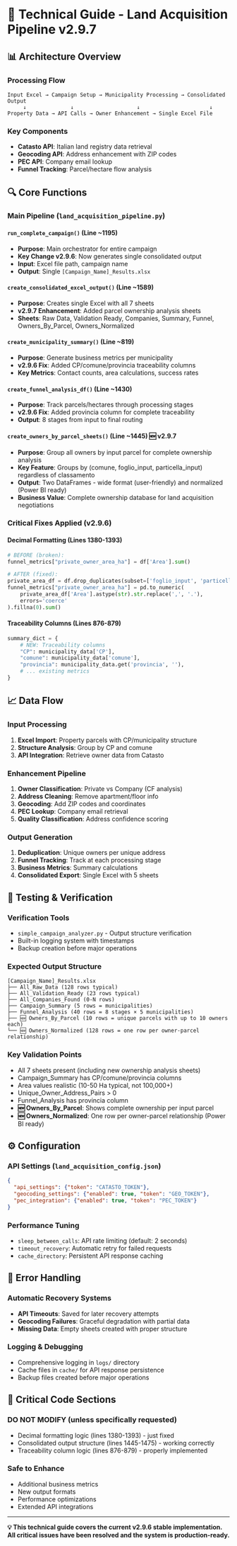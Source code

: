 # 🔧 Technical Guide - Land Acquisition Pipeline v2.9.7

## 📊 **Architecture Overview**

### **Processing Flow**
```
Input Excel → Campaign Setup → Municipality Processing → Consolidated Output
     ↓              ↓                    ↓                      ↓
Property Data → API Calls → Owner Enhancement → Single Excel File
```

### **Key Components**
- **Catasto API**: Italian land registry data retrieval
- **Geocoding API**: Address enhancement with ZIP codes
- **PEC API**: Company email lookup
- **Funnel Tracking**: Parcel/hectare flow analysis

## 🔍 **Core Functions**

### **Main Pipeline** (`land_acquisition_pipeline.py`)

#### `run_complete_campaign()` (Line ~1195)
- **Purpose**: Main orchestrator for entire campaign
- **Key Change v2.9.6**: Now generates single consolidated output
- **Input**: Excel file path, campaign name
- **Output**: Single `[Campaign_Name]_Results.xlsx`

#### `create_consolidated_excel_output()` (Line ~1589) 
- **Purpose**: Creates single Excel with all 7 sheets
- **v2.9.7 Enhancement**: Added parcel ownership analysis sheets
- **Sheets**: Raw Data, Validation Ready, Companies, Summary, Funnel, Owners_By_Parcel, Owners_Normalized

#### `create_municipality_summary()` (Line ~819)
- **Purpose**: Generate business metrics per municipality
- **v2.9.6 Fix**: Added CP/comune/provincia traceability columns
- **Key Metrics**: Contact counts, area calculations, success rates

#### `create_funnel_analysis_df()` (Line ~1430)
- **Purpose**: Track parcels/hectares through processing stages
- **v2.9.6 Fix**: Added provincia column for complete traceability
- **Output**: 8 stages from input to final routing

#### `create_owners_by_parcel_sheets()` (Line ~1445) **🆕 v2.9.7**
- **Purpose**: Group all owners by input parcel for complete ownership analysis
- **Key Feature**: Groups by (comune, foglio_input, particella_input) regardless of classamento
- **Output**: Two DataFrames - wide format (user-friendly) and normalized (Power BI ready)
- **Business Value**: Complete ownership database for land acquisition negotiations

### **Critical Fixes Applied (v2.9.6)**

#### **Decimal Formatting** (Lines 1380-1393)
```python
# BEFORE (broken):
funnel_metrics["private_owner_area_ha"] = df['Area'].sum()

# AFTER (fixed):
private_area_df = df.drop_duplicates(subset=['foglio_input', 'particella_input'])
funnel_metrics["private_owner_area_ha"] = pd.to_numeric(
    private_area_df['Area'].astype(str).str.replace(',', '.'), 
    errors='coerce'
).fillna(0).sum()
```

#### **Traceability Columns** (Lines 876-879)
```python
summary_dict = {
    # NEW: Traceability columns
    "CP": municipality_data['CP'],
    "comune": municipality_data['comune'],
    "provincia": municipality_data.get('provincia', ''),
    # ... existing metrics
}
```

## 📈 **Data Flow**

### **Input Processing**
1. **Excel Import**: Property parcels with CP/municipality structure
2. **Structure Analysis**: Group by CP and comune
3. **API Integration**: Retrieve owner data from Catasto

### **Enhancement Pipeline**
1. **Owner Classification**: Private vs Company (CF analysis)
2. **Address Cleaning**: Remove apartment/floor info
3. **Geocoding**: Add ZIP codes and coordinates
4. **PEC Lookup**: Company email retrieval
5. **Quality Classification**: Address confidence scoring

### **Output Generation**
1. **Deduplication**: Unique owners per unique address
2. **Funnel Tracking**: Track at each processing stage
3. **Business Metrics**: Summary calculations
4. **Consolidated Export**: Single Excel with 5 sheets

## 🧪 **Testing & Verification**

### **Verification Tools**
- `simple_campaign_analyzer.py` - Output structure verification
- Built-in logging system with timestamps
- Backup creation before major operations

### **Expected Output Structure**
```
[Campaign_Name]_Results.xlsx
├── All_Raw_Data (128 rows typical)
├── All_Validation_Ready (23 rows typical)  
├── All_Companies_Found (0-N rows)
├── Campaign_Summary (5 rows = municipalities)
├── Funnel_Analysis (40 rows = 8 stages × 5 municipalities)
├── 🆕 Owners_By_Parcel (10 rows = unique parcels with up to 10 owners each)
└── 🆕 Owners_Normalized (128 rows = one row per owner-parcel relationship)
```

### **Key Validation Points**
- All 7 sheets present (including new ownership analysis sheets)
- Campaign_Summary has CP/comune/provincia columns
- Area values realistic (10-50 Ha typical, not 100,000+)
- Unique_Owner_Address_Pairs > 0
- Funnel_Analysis has provincia column
- **🆕 Owners_By_Parcel**: Shows complete ownership per input parcel
- **🆕 Owners_Normalized**: One row per owner-parcel relationship (Power BI ready)

## ⚙️ **Configuration**

### **API Settings** (`land_acquisition_config.json`)
```json
{
  "api_settings": {"token": "CATASTO_TOKEN"},
  "geocoding_settings": {"enabled": true, "token": "GEO_TOKEN"},
  "pec_integration": {"enabled": true, "token": "PEC_TOKEN"}
}
```

### **Performance Tuning**
- `sleep_between_calls`: API rate limiting (default: 2 seconds)
- `timeout_recovery`: Automatic retry for failed requests
- `cache_directory`: Persistent API response caching

## 🔄 **Error Handling**

### **Automatic Recovery Systems**
- **API Timeouts**: Saved for later recovery attempts
- **Geocoding Failures**: Graceful degradation with partial data
- **Missing Data**: Empty sheets created with proper structure

### **Logging & Debugging**
- Comprehensive logging in `logs/` directory
- Cache files in `cache/` for API response persistence
- Backup files created before major operations

## 🚨 **Critical Code Sections**

### **DO NOT MODIFY** (unless specifically requested)
- Decimal formatting logic (lines 1380-1393) - just fixed
- Consolidated output structure (lines 1445-1475) - working correctly
- Traceability column logic (lines 876-879) - properly implemented

### **Safe to Enhance**
- Additional business metrics
- New output formats
- Performance optimizations
- Extended API integrations

---

**💡 This technical guide covers the current v2.9.6 stable implementation. All critical issues have been resolved and the system is production-ready.**